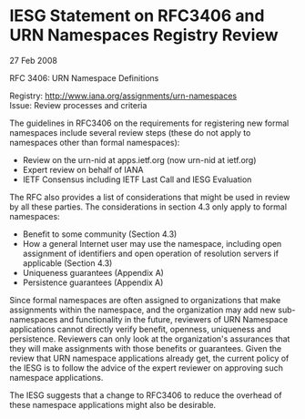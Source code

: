 IESG Statement on RFC3406 and URN Namespaces Registry Review
============================================================

27 Feb 2008

RFC 3406: URN Namespace Definitions

Registry: <http://www.iana.org/assignments/urn-namespaces>  
Issue: Review processes and criteria

The guidelines in RFC3406 on the requirements for registering new formal namespaces include several review steps (these do not apply to namespaces other than formal namespaces):

* Review on the urn-nid at apps.ietf.org (now urn-nid at ietf.org)
* Expert review on behalf of IANA
* IETF Consensus including IETF Last Call and IESG Evaluation

The RFC also provides a list of considerations that might be used in review by all these parties. The considerations in section 4.3 only apply to formal namespaces: 

* Benefit to some community (Section 4.3)
* How a general Internet user may use the namespace, including open assignment of identifiers and open operation of resolution servers if applicable (Section 4.3)
* Uniqueness guarantees (Appendix A)
* Persistence guarantees (Appendix A)

Since formal namespaces are often assigned to organizations that make assignments within the namespace, and the organization may add new sub-namespaces and functionality in the future, reviewers of URN Namespace applications cannot directly verify benefit, openness, uniqueness and persistence. Reviewers can only look at the organization's assurances that they will make assignments with those benefits or guarantees. Given the review that URN namespace applications already get, the current policy of the IESG is to follow the advice of the expert reviewer on approving such namespace applications. 

The IESG suggests that a change to RFC3406 to reduce the overhead of these namespace applications might also be desirable.

